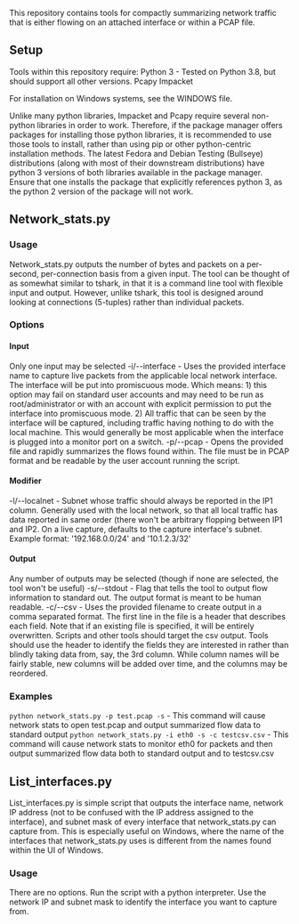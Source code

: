 
This repository contains tools for compactly summarizing network traffic that is either flowing on an attached interface or within a PCAP file.

## Setup
Tools within this repository require:
Python 3 - Tested on Python 3.8, but should support all other versions.
Pcapy
Impacket

For installation on Windows systems, see the WINDOWS file.

Unlike many python libraries, Impacket and Pcapy require several non-python libraries in order to work. Therefore, if the package manager offers packages for installing those python libraries, it is recommended to use those tools to install, rather than using pip or other python-centric installation methods. The latest Fedora and Debian Testing (Bullseye) distributions (along with most of their downstream distributions) have python 3 versions of both libraries available in the package manager. Ensure that one installs the package that explicitly references python 3, as the python 2 version of the package will not work.

## Network_stats.py
### Usage
Network_stats.py outputs the number of bytes and packets on a per-second, per-connection basis from a given input. The tool can be thought of as somewhat similar to tshark, in that it is a command line tool with flexible input and output. However, unlike tshark, this tool is designed around looking at connections (5-tuples) rather than individual packets.

### Options
#### Input
Only one input may be selected
-i/--interface - Uses the provided interface name to capture live packets from the applicable local network interface. The interface will be put into promiscuous mode. Which means: 1) this option may fail on standard user accounts and may need to be run as root/administrator or with an account with explicit permission to put the interface into promiscuous mode. 2) All traffic that can be seen by the interface will be captured, including traffic having nothing to do with the local machine. This would generally be most applicable when the interface is plugged into a monitor port on a switch.
-p/--pcap - Opens the provided file and rapidly summarizes the flows found within. The file must be in PCAP format and be readable by the user account running the script.

#### Modifier
-l/--localnet - Subnet whose traffic should always be reported in the IP1 column. Generally used with the local network, so that all local traffic has data reported in same order (there won't be arbitrary flopping between IP1 and IP2. On a live capture, defaults to the capture interface's subnet. Example format: '192.168.0.0/24' and '10.1.2.3/32'

#### Output
Any number of outputs may be selected (though if none are selected, the tool won't be useful)
-s/--stdout - Flag that tells the tool to output flow information to standard out. The output format is meant to be human readable.
-c/--csv - Uses the provided filename to create output in a comma separated format. The first line in the file is a header that describes each field. Note that if an existing file is specified, it will be entirely overwritten. Scripts and other tools should target the csv output. Tools should use the header to identify the fields they are interested in rather than blindly taking data from, say, the 3rd column. While column names will be fairly stable, new columns will be added over time, and the columns may be reordered.

### Examples
`python network_stats.py -p test.pcap -s` - This command will cause network stats to open test.pcap and output summarized flow data to standard output
`python network_stats.py -i eth0 -s -c testcsv.csv` - This command will cause network stats to monitor eth0 for packets and then output summarized flow data both to standard output and to testcsv.csv

## List_interfaces.py
List_interfaces.py is simple script that outputs the interface name, network IP address (not to be confused with the IP address assigned to the interface), and subnet mask of every interface that network_stats.py can capture from. This is especially useful on Windows, where the name of the interfaces that network_stats.py uses is different from the names found within the UI of Windows. 

### Usage
There are no options. Run the script with a python interpreter. Use the network IP and subnet mask to identify the interface you want to capture from.
